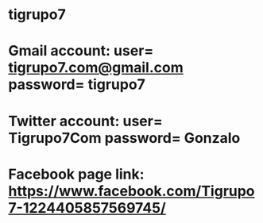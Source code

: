 # tigrupo7

# Gmail account: user= tigrupo7.com@gmail.com password= tigrupo7
# Twitter account: user= Tigrupo7Com password= Gonzalo
# Facebook page link: https://www.facebook.com/Tigrupo7-1224405857569745/

